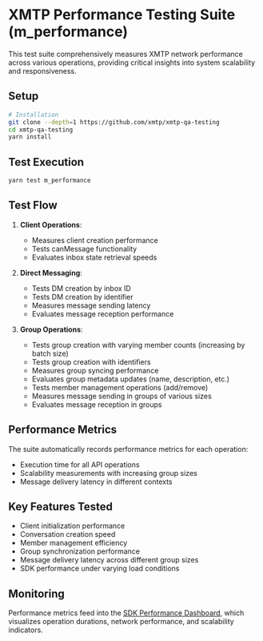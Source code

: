 # XMTP Performance Testing Suite (m_performance)

This test suite comprehensively measures XMTP network performance across various operations, providing critical insights into system scalability and responsiveness.

## Setup

```bash
# Installation
git clone --depth=1 https://github.com/xmtp/xmtp-qa-testing
cd xmtp-qa-testing
yarn install
```

## Test Execution

```bash
yarn test m_performance
```

## Test Flow

1. **Client Operations**:

   - Measures client creation performance
   - Tests canMessage functionality
   - Evaluates inbox state retrieval speeds

2. **Direct Messaging**:

   - Tests DM creation by inbox ID
   - Tests DM creation by identifier
   - Measures message sending latency
   - Evaluates message reception performance

3. **Group Operations**:
   - Tests group creation with varying member counts (increasing by batch size)
   - Tests group creation with identifiers
   - Measures group syncing performance
   - Evaluates group metadata updates (name, description, etc.)
   - Tests member management operations (add/remove)
   - Measures message sending in groups of various sizes
   - Evaluates message reception in groups

## Performance Metrics

The suite automatically records performance metrics for each operation:

- Execution time for all API operations
- Scalability measurements with increasing group sizes
- Message delivery latency in different contexts

## Key Features Tested

- Client initialization performance
- Conversation creation speed
- Member management efficiency
- Group synchronization performance
- Message delivery latency across different group sizes
- SDK performance under varying load conditions

## Monitoring

Performance metrics feed into the [SDK Performance Dashboard](https://app.datadoghq.com/dashboard/9z2-in4-3we/), which visualizes operation durations, network performance, and scalability indicators.

